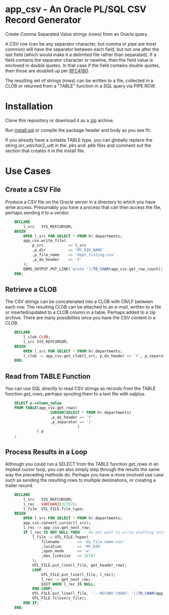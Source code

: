 
# app_csv - An Oracle PL/SQL CSV Record Generator

Create Comma Separated Value strings (rows) from an Oracle query. 

A CSV row (can be any separator character, but comma or pipe are most common)
will have the separator between each field, but not one after the last field (which
would make it a delimited file rather than separated). If a field contains the separator
character or newline, then the field value is enclosed in double quotes. In that case if the field 
contains double quotes, then those are doubled up 
per [RFC4180](https://www.loc.gov/preservation/digital/formats/fdd/fdd000323.shtml).

The resulting set of strings (rows) can be written to a file, collected in a CLOB or returned from 
a "TABLE" function in a SQL query via PIPE ROW.

# Installation

Clone this repository or download it as a [zip](https://github.com/lee-lindley/app_csv/archive/refs/heads/main.zip) archive.

Run [install.sql](#installsql) or compile the package header and body as you see fit.

If you already have a suitable TABLE type, you can globally replace the string *arr_varchar2_udt* in
the .pks and .pkb files and comment out the section that creates it in the install file. 

# Use Cases

## Create a CSV File

Produce a CSV file on the Oracle server in a directory to which you have write access. Presumably
you have a process that can then access the file, perhaps sending it to a vendor.

```sql
    DECLARE
        l_src   SYS_REFCURSOR;
    BEGIN
        OPEN l_src FOR SELECT * FROM hr.departments;
        app_csv.write_file(
            p_src           => l_src
            ,p_dir          => 'MY_DIR_NAME'
            ,p_file_name    => 'dept_listing.csv'
            ,p_do_header    => 'Y'
        );
        DBMS_OUTPUT.PUT_LINE('wrote '||TO_CHAR(app_csv.get_row_count)||' records to MY_DIR_NAME/dept_listing.csv');
    END;
```

## Retrieve a CLOB

The CSV strings can be concatenated into a CLOB with CR/LF between each row. The resulting CLOB can be
attached to an e-mail, written to a file or inserted/updated to a CLOB column in a table. Perhaps
added to a zip archive. There are many possibilites once you have the CSV content in a CLOB.

```sql
    DECLARE
        l_clob CLOB;
        l_src SYS_REFCURSOR;
    BEGIN
        OPEN l_src FOR SELECT * FROM hr.departments;
        l_clob := app_csv.get_clob(l_src, p_do_header => 'Y', p_separator => '|');
    END;
```

## Read from TABLE Function

You can use SQL directly to read CSV strings as records from the TABLE function *get_rows*, perhaps
spooling them to a text file with sqlplus.

```sql
    SELECT p.column_value
    FROM TABLE(app_csv.get_rows( 
                    CURSOR(SELECT * FROM hr.departments)
                    ,p_do_header => 'Y'
                    ,p_separator => '|' 
                                )
              ) p
    ;
```

## Process Results in a Loop

Although you could run a SELECT from the TABLE function *get_rows* in an implied cursor loop, 
you can also simply step through
the results the same way the preceding methods do. Perhaps you have a more involved use case such
as sending the resulting rows to multiple destinations, or creating a trailer record.

```sql
    DECLARE
        l_src   SYS_REFCURSOR;
        l_rec   VARCHAR2(32767);
        l_file  UTL_FILE.file_type;
    BEGIN
        OPEN l_src FOR SELECT * FROM hr.departments;
        app_csv.convert_cursor(l_src);
        l_rec := app_csv.get_next_row;
        IF l_rec IS NOT NULL THEN -- do not want to write anything unless we have data from the cursor
            l_file := UTL_FILE.fopen(
                filename        => 'my_file_name.csv'
                ,location       => 'MY_DIR'
                ,open_mode      => 'w'
                ,max_linesize   => 32767
            );
            UTL_FILE.put_line(l_file, get_header_row);
            LOOP
                UTL_FILE.put_line(l_file, l_rec);
                l_rec := get_next_row;
                EXIT WHEN l_rec IS NULL;
            END LOOP;
            UTL_FILE.put_line(l_file, '---RECORD COUNT: '||TO_CHAR(app_csv.get_row_count));
            UTL_FILE.fclose(v_file);
        END IF;
    END;
```
